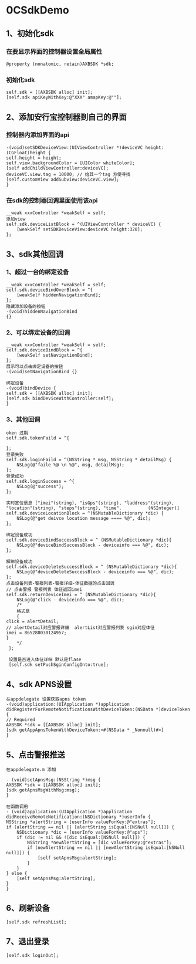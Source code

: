 # 0CSdkDemo

## 1、初始化sdk

### 在要显示界面的控制器设置全局属性
    @property (nonatomic, retain)AXBSDK *sdk;
  
### 初始化sdk
    self.sdk = [[AXBSDK alloc] init];
    [self.sdk apiKeyWithKey:@"XXX" amapKey:@""];   

## 2、添加安行宝控制器到自己的界面

### 控制器内添加界面的api
    -(void)setSDKDeviceView:(UIViewController *)deviceVC height:(CGFloat)height {  
    self.height = height;  
    self.view.backgroundColor = [UIColor whiteColor];  
    [self addChildViewController:deviceVC];  
    deviceVC.view.tag = 10000; // 给其一个tag 方便寻找  
    [self.customView addSubview:deviceVC.view];  
    }
    
### 在sdk的控制器回调里面使用该api
    __weak xxxController *weakSelf = self;
    添加view
    self.sdk.deviceListBlock = ^(UIViewController * deviceVC) {
        [weakSelf setSDKDeviceView:deviceVC height:320];
    };
    
## 3、sdk其他回调

### 1、超过一台的绑定设备
    __weak xxxController *weakSelf = self;
    self.sdk.deviceBindOverBlock = ^{
        [weakSelf hiddenNavigationBind];
    };
    隐藏添加设备的按钮 
    -(void)hiddenNavigationBind
    {}
    
### 2、可以绑定设备的回调
    __weak xxxController *weakSelf = self;
    self.sdk.deviceBindBlock = ^{
        [weakSelf setNavigationBind];
    };
    展示可以点击绑定设备的按钮
    -(void)setNavigationBind {}
    
    绑定设备
    -(void)bindDevice {
    self.sdk = [[AXBSDK alloc] init];
    [self.sdk bindDeviceWithController:self];
    }
    
### 3、其他回调
    oken 过期
    self.sdk.tokenFaild = ^{
        
    };
    登录失败
    self.sdk.loginFaild = ^(NSString * msg, NSString * detailMsg) {
        NSLog(@"faile %@ \n %@", msg, detailMsg);
    };
    登录成功
    self.sdk.loginSuccess = ^{
        NSLog(@"success");
    };
    
    实时定位信息 ["imei"(string), "isGps"(string), "laddress"(string), "location"(string), "steps"(string), "time".          (NSInteger)]
    self.sdk.deviceLocationBlock = ^(NSMutableDictionary *dic) {
        NSLog(@"get deivce location message ==== %@", dic);
    };
    
    绑定设备成功
    self.sdk.deviceBindSuccessBlock = ^ (NSMutableDictionary *dic){
        NSLog(@"deviceBindSuccessBlock - deviceinfo === %@", dic);
    };
    
    解绑设备成功
    self.sdk.deviceDeleteSuccessBlock = ^ (NSMutableDictionary *dic){
        NSLog(@"deviceDeleteSuccessBlock - deviceinfo === %@", dic);
    };
    点击设备列表-警报列表-警报详细-体征数据的点击回调
    // 点击警报 警报列表 体征返回imei
    self.sdk.returnDeviceImei = ^ (NSMutableDictionary *dic){
        NSLog(@"click - deviceinfo === %@", dic);
        /*
        格式是
        {
    click = alertDetail;
    // alertDetail对应警报详细  alertList对应警报列表 sgin对应体征
    imei = 865288030124957;
    }
        */
     };
     
     设置是否进入体征详细 默认是flase
     [self.sdk setPushSginConfigInto:true];


## 4、sdk APNS设置
    在appdelegate 设置获取apns token
    -(void)application:(UIApplication *)application didRegisterForRemoteNotificationsWithDeviceToken:(NSData *)deviceToken {
    // Required
    AXBSDK *sdk = [[AXBSDK alloc] init];
    [sdk getAppApnsTokenWithDeviceToken:<#(NSData * _Nonnull)#>]
    }

## 5、点击警报推送
    在appdelegate.m 添加
    
    - (void)setApnsMsg:(NSString *)msg {
    AXBSDK *sdk = [[AXBSDK alloc] init];
    [sdk getApnsMsgWithMsg:msg];
    }
    
    在函数调用
    - (void)application:(UIApplication *)application didReceiveRemoteNotification:(NSDictionary *)userInfo {
    NSString *alertString = [userInfo valueForKey:@"extras"];
    if (alertString == nil || [alertString isEqual:[NSNull null]]) {
        NSDictionary *dic = [userInfo valueForKey:@"aps"];
        if (dic != nil && ![dic isEqual:[NSNull null]]) {
            NSString *newAlertString = [dic valueForKey:@"extras"];
            if (newAlertString == nil || [newAlertString isEqual:[NSNull null]]) {
                [self setApnsMsg:alertString];
            }
        }
    } else {
        [self setApnsMsg:alertString];
    }
    }
    
## 6、刷新设备
    [self.sdk refreshList];
## 7、退出登录
    [self.sdk loginOut];




